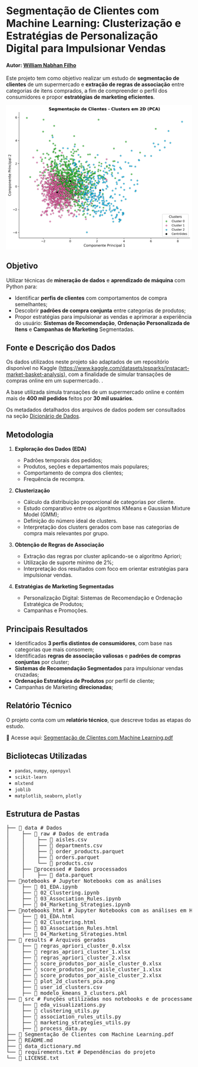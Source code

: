 # Segmentação de Clientes com Machine Learning: Clusterização e Estratégias de Personalização Digital para Impulsionar Vendas


#### Autor: [**William Nabhan Filho**](https://www.linkedin.com/in/william-nabhan-filho)
Este projeto tem como objetivo realizar um estudo de **segmentação de clientes** de um supermercado e **extração de regras de associação** entre categorias de itens comprados, a fim de compreender o perfil dos consumidores e propor **estratégias de marketing eficientes**.  

![Clusterização PCA](results/plot_2d_clusters_pca.png)

## Objetivo

Utilizar técnicas de **mineração de dados** e **aprendizado de máquina** com Python para:

- Identificar **perfis de clientes** com comportamentos de compra semelhantes;
- Descobrir **padrões de compra conjunta** entre categorias de produtos;
- Propor estratégias para impulsionar as vendas e aprimorar a experiência do usuário: **Sistemas de Recomendação**, **Ordenação Personalizada de Itens** e **Campanhas de Marketing** Segmentadas.

## Fonte e Descrição dos Dados

Os dados utilizados neste projeto são adaptados de um repositório disponível no Kaggle (https://www.kaggle.com/datasets/psparks/instacart-market-basket-analysis), com a finalidade de simular transações de compras online em um supermercado. .

A base utilizada simula transações de um supermercado online e contém mais de **400 mil pedidos** feitos por **30 mil usuários**.

Os metadados detalhados dos arquivos de dados podem ser consultados na seção [Dicionário de Dados](data_dictionary.md).

## Metodologia

1. **Exploração dos Dados (EDA)**  
   - Padrões temporais dos pedidos;
   - Produtos, seções e departamentos mais populares;
   - Comportamento de compra dos clientes;
   - Frequência de recompra.
 
2. **Clusterização**  
   - Cálculo da distribuição proporcional de categorias por cliente.
   - Estudo comparativo entre os algoritmos KMeans e Gaussian Mixture Model (GMM);
   - Definição do número ideal de clusters.
   - Interpretação dos clusters gerados com base nas categorias de compra mais relevantes por grupo.

3. **Obtenção de Regras de Associação**  
   - Extração das regras por cluster aplicando-se o algoritmo Apriori;
   - Utilização de suporte mínimo de 2%;
   - Interpretação dos resultados com foco em orientar estratégias para impulsionar vendas.

4. **Estratégias de Marketing Segmentadas**
   - Personalização Digital: Sistemas de Recomendação e Ordenação Estratégica de Produtos;
   - Campanhas e Promoções.
   
## Principais Resultados

- Identificados **3 perfis distintos de consumidores**, com base nas categorias que mais consomem;
- Identificadas **regras de associação valiosas** e **padrões de compras conjuntas** por cluster;
- **Sistemas de Recomendação Segmentados** para impulsionar vendas cruzadas;
- **Ordenação Estratégica de Produtos** por perfil de cliente;
- Campanhas de Marketing **direcionadas**;

## Relatório Técnico

O projeto conta com um **relatório técnico**, que descreve todas as etapas do estudo.

📄 Acesse aqui: [Segmentação de Clientes com Machine Learning.pdf](Segmentação-de-Clientes-com-Machine-Learning.pdf)

## Bicliotecas Utilizadas
- `pandas`, `numpy`, `openpyxl`
- `scikit-learn`
- `mlxtend`
- `joblib`
- `matplotlib`, `seaborn`, `plotly`

## Estrutura de Pastas

<pre>├── 📁 data # Dados
│    ├── 📁 raw # Dados de entrada
│    │    ├── 📄 aisles.csv
│    │    ├── 📄 departments.csv
│    │    ├── 📄 order_products.parquet
│    │    ├── 📄 orders.parquet
│    │    └── 📄 products.csv
│    ├── 📁processed # Dados processados
│    │    ├── 📄 data.parquet
├── 📁notebooks # Jupyter Notebooks com as análises
│    ├── 📄 01_EDA.ipynb
│    ├── 📄 02_Clustering.ipynb
│    ├── 📄 03_Association_Rules.ipynb
│    ├── 📄 04_Marketing_Strategies.ipynb
├── 📁notebooks_html # Jupyter Notebooks com as análises em HTML
│    ├── 📄 01_EDA.html
│    ├── 📄 02_Clustering.html
│    ├── 📄 03_Association_Rules.html
│    ├── 📄 04_Marketing_Strategies.html
├── 📁 results # Arquivos gerados
│    ├── 📄 regras_apriori_cluster_0.xlsx
│    ├── 📄 regras_apriori_cluster_1.xlsx
│    ├── 📄 regras_apriori_cluster_2.xlsx
│    ├── 📄 score_produtos_por_aisle_cluster_0.xlsx
│    ├── 📄 score_produtos_por_aisle_cluster_1.xlsx
│    ├── 📄 score_produtos_por_aisle_cluster_2.xlsx
│    ├── 📄 plot_2d_clusters_pca.png
│    ├── 📄 user_id_clusters.csv
│    ├── 📄 modelo_kmeans_3_clusters.pkl
├── 📁 src # Funções utilizadas nos notebooks e de processamento de dados
│    ├── 📄 eda_visualizations.py
│    ├── 📄 clustering_utils.py
│    ├── 📄 association_rules_utils.py
│    ├── 📄 marketing_strategies_utils.py
│    ├── 📄 process_data.py
├── 📄 Segmentação de Clientes com Machine Learning.pdf
├── 📄 README.md 
├── 📄 data_dictionary.md 
└── 📄 requirements.txt # Dependências do projeto
└── 📄 LICENSE.txt</pre>


